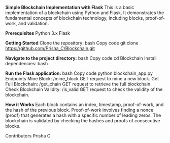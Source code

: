 **Simple Blockchain Implementation with Flask**
This is a basic implementation of a blockchain using Python and Flask. It demonstrates the fundamental concepts of blockchain technology, including blocks, proof-of-work, and validation.

**Prerequisites**
Python 3.x
Flask

**Getting Started**
Clone the repository:
bash
Copy code
git clone https://github.com/Prisha_C/Blockchain.git

**Navigate to the project directory:**
bash
Copy code
cd Blockchain
Install dependencies:
bash

**Run the Flask application:**
bash
Copy code
python blockchain_app.py
Endpoints
Mine Block: /mine_block
GET request to mine a new block.
Get Full Blockchain: /get_chain
GET request to retrieve the full blockchain.
Check Blockchain Validity: /is_valid
GET request to check the validity of the blockchain.

**How it Works**
Each block contains an index, timestamp, proof-of-work, and the hash of the previous block.
Proof-of-work involves finding a nonce (proof) that generates a hash with a specific number of leading zeros.
The blockchain is validated by checking the hashes and proofs of consecutive blocks.

Contributors
Prisha C
